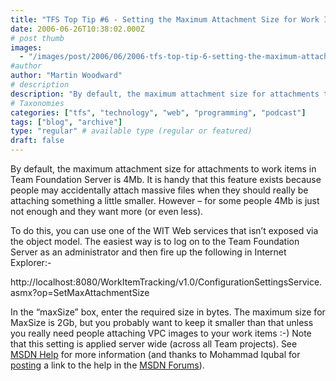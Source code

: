 ```yaml
---
title: "TFS Top Tip #6 - Setting the Maximum Attachment Size for Work Items"
date: 2006-06-26T10:38:02.000Z
# post thumb
images:
  - "/images/post/2006/06/2006-tfs-top-tip-6-setting-the-maximum-attachment-size-for-work-items.jpg"
#author
author: "Martin Woodward"
# description
description: "By default, the maximum attachment size for attachments to work items in Team Foundation Server is 4Mb."
# Taxonomies
categories: ["tfs", "technology", "web", "programming", "podcast"]
tags: ["blog", "archive"]
type: "regular" # available type (regular or featured)
draft: false
---
```


By default, the maximum attachment size for attachments to work items in Team Foundation Server is 4Mb. It is handy that this feature exists because people may accidentally attach massive files when they should really be attaching something a little smaller. However – for some people 4Mb is just not enough and they want more (or even less).

To do this, you can use one of the WIT Web services that isn’t exposed via the object model. The easiest way is to log on to the Team Foundation Server as an administrator and then fire up the following in Internet Explorer:-

http://localhost:8080/WorkItemTracking/v1.0/ConfigurationSettingsService.asmx?op=SetMaxAttachmentSize

In the “maxSize” box, enter the required size in bytes. The maximum size for MaxSize is 2Gb, but you probably want to keep it smaller than that unless you really need people attaching VPC images to your work items :-) Note that this setting is applied server wide (across all Team projects). See [MSDN Help](http://msdn2.microsoft.com/en-us/library/ms400780.aspx) for more information (and thanks to Mohammad Iqubal for [posting](http://forums.microsoft.com/MSDN/showpost.aspx?postid=499684&siteid=1) a link to the help in the [MSDN Forums](http://forums.microsoft.com/MSDN/default.aspx?ForumGroupID=5&SiteID=1)).
